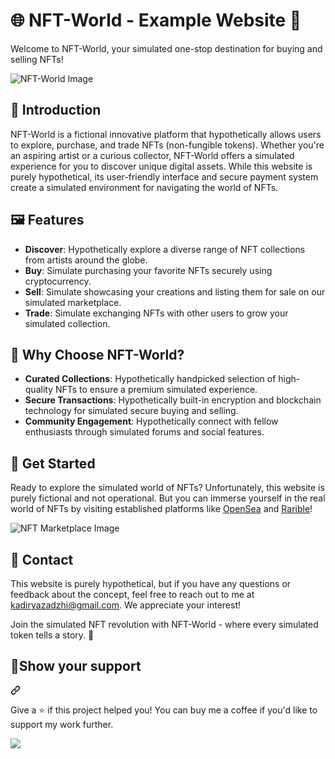# 🌐 NFT-World - Example Website 🎨

Welcome to NFT-World, your simulated one-stop destination for buying and selling NFTs!

![NFT-World Image](https://s4.aconvert.com/convert/p3r68-cdx67/a8n0x-wlb2k.jpg)

## 📖 Introduction
NFT-World is a fictional innovative platform that hypothetically allows users to explore, purchase, and trade NFTs (non-fungible tokens). Whether you're an aspiring artist or a curious collector, NFT-World offers a simulated experience for you to discover unique digital assets. While this website is purely hypothetical, its user-friendly interface and secure payment system create a simulated environment for navigating the world of NFTs.

## 🖼️ Features
- **Discover**: Hypothetically explore a diverse range of NFT collections from artists around the globe.
- **Buy**: Simulate purchasing your favorite NFTs securely using cryptocurrency.
- **Sell**: Simulate showcasing your creations and listing them for sale on our simulated marketplace.
- **Trade**: Simulate exchanging NFTs with other users to grow your simulated collection.

## 🌟 Why Choose NFT-World?
- **Curated Collections**: Hypothetically handpicked selection of high-quality NFTs to ensure a premium simulated experience.
- **Secure Transactions**: Hypothetically built-in encryption and blockchain technology for simulated secure buying and selling.
- **Community Engagement**: Hypothetically connect with fellow enthusiasts through simulated forums and social features.

## 🛒 Get Started
Ready to explore the simulated world of NFTs? Unfortunately, this website is purely fictional and not operational. But you can immerse yourself in the real world of NFTs by visiting established platforms like [OpenSea](https://opensea.io) and [Rarible](https://rarible.com)!

![NFT Marketplace Image](https://s4.aconvert.com/convert/p3r68-cdx67/akr14-l2hau.jpg)

## 📱 Contact
This website is purely hypothetical, but if you have any questions or feedback about the concept, feel free to reach out to me at kadiryazadzhi@gmail.com. We appreciate your interest!

Join the simulated NFT revolution with NFT-World - where every simulated token tells a story. 🚀

## 🙏Show your support
<a id="user-content-show-your-support" class="anchor" aria-label="Permalink: Show your support" href="#show-your-support"><svg class="octicon octicon-link" viewBox="0 0 16 16" version="1.1" width="16" height="16" aria-hidden="true"><path d="m7.775 3.275 1.25-1.25a3.5 3.5 0 1 1 4.95 4.95l-2.5 2.5a3.5 3.5 0 0 1-4.95 0 .751.751 0 0 1 .018-1.042.751.751 0 0 1 1.042-.018 1.998 1.998 0 0 0 2.83 0l2.5-2.5a2.002 2.002 0 0 0-2.83-2.83l-1.25 1.25a.751.751 0 0 1-1.042-.018.751.751 0 0 1-.018-1.042Zm-4.69 9.64a1.998 1.998 0 0 0 2.83 0l1.25-1.25a.751.751 0 0 1 1.042.018.751.751 0 0 1 .018 1.042l-1.25 1.25a3.5 3.5 0 1 1-4.95-4.95l2.5-2.5a3.5 3.5 0 0 1 4.95 0 .751.751 0 0 1-.018 1.042.751.751 0 0 1-1.042.018 1.998 1.998 0 0 0-2.83 0l-2.5 2.5a1.998 1.998 0 0 0 0 2.83Z"></path></svg></a></div>
<p dir="auto">Give a ⭐️ if this project helped you! You can buy me a coffee if you'd like to support my work further.</p>
<div dir="auto">
<a href="https://www.buymeacoffee.com/kadiryazadzhi" rel="nofollow"><img src="https://camo.githubusercontent.com/3767c6f451f28c26237caf6a96427f48e584526ec4c36b3fd630932588fb9715/68747470733a2f2f696d672e6275796d6561636f666665652e636f6d2f627574746f6e2d6170692f3f746578743d427579206d65206120636f6666656526656d6f6a693de2989526736c75673d3168616e7a6c6131303026627574746f6e5f636f6c6f75723d46464444303026666f6e745f636f6c6f75723d66666666666626666f6e745f66616d696c793d436f6f6b6965266f75746c696e655f636f6c6f75723d30303030303026636f666665655f636f6c6f75723d464644443030" data-canonical-src="https://img.buymeacoffee.com/button-api/?text=Buy me a coffee&amp;emoji=☕&amp;slug=1hanzla100&amp;button_colour=FFDD00&amp;font_colour=ffffff&amp;font_family=Cookie&amp;outline_colour=000000&amp;coffee_colour=FFDD00" style="max-width: 100%;"></a>
</div>


